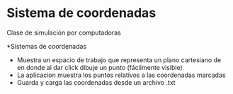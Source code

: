 # Sistema de coordenadas
Clase de simulación por computadoras

*Sistemas de coordenadas

* Muestra un espacio de trabajo que representa un plano cartesiano de en donde al dar click dibuje un punto (fácilmente visible)
* La aplicacion muestra los puntos relativos a las coordenadas marcadas
* Guarda y carga las coordenadas desde un archivo .txt


